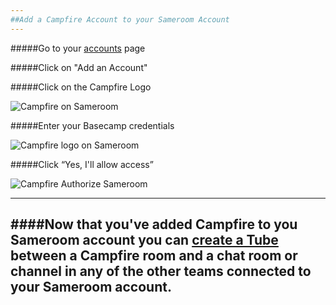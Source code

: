 ```yaml
---
##Add a Campfire Account to your Sameroom Account
---
```


#####Go to your <a href="https://sameroom.io/accounts/" target="_blank">accounts</a> page

#####Click on "Add an Account"

#####Click on the Campfire Logo

![Campfire on Sameroom](https://in.kato.im/f3c020d24f45a3b830b5b8fb81956b4d796cbaeed80ec825cb6b509fe56af21e/Sameroom%20Add%20Campfire%20Account%20copy.png)

#####Enter your Basecamp credentials

![Campfire logo on Sameroom](https://in.kato.im/ea3ee090c3ecaad0f7d98dfdb24ed20e5a89238a140febb8aefd2e7b21478f/Sameroom%20Login%20to%20Campfire.png)

#####Click “Yes, I'll allow access”

![Campfire Authorize Sameroom](https://in.kato.im/c2a45e48a70f8dd417fea123f11a175cbbc5afa2cefa369f7f143a4a4b89a72a/Sameroom%20Authorize%20Campfire.png)

---
####Now that you've added Campfire to you Sameroom account you can [create a Tube](/getting-started/en/tubes-portals/tubes) between a Campfire room and a chat room or channel in any of the other teams connected to your Sameroom account.
---
